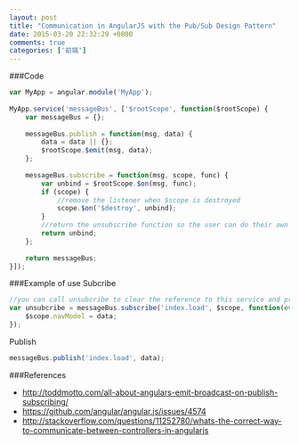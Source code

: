 ```yaml
---
layout: post
title: "Communication in AngularJS with the Pub/Sub Design Pattern"
date: 2015-03-20 22:32:29 +0800
comments: true
categories: ['前端']
---
```

###Code
```javascript
var MyApp = angular.module('MyApp');
 
MyApp.service('messageBus', ['$rootScope', function($rootScope) {
    var messageBus = {};
 
    messageBus.publish = function(msg, data) {
        data = data || {};
        $rootScope.$emit(msg, data);
    };
 
    messageBus.subscribe = function(msg, scope, func) {
        var unbind = $rootScope.$on(msg, func);
        if (scope) {
            //remove the listener when $scope is destroyed
            scope.$on('$destroy', unbind);
        }
        //return the unsubscribe function so the user can do their own memory management
        return unbind;
    };
 
    return messageBus;
}]);
```

###Example of use
Subcribe
```javascript
//you can call unsubcribe to clear the reference to this service and prevent memory leaks
var unsubcribe = messageBus.subscribe('index.load', $scope, function(event, data) {
    $scope.navModel = data;
});
```

Publish
```javascript
messageBus.publish('index.load', data);
```


###References
* http://toddmotto.com/all-about-angulars-emit-broadcast-on-publish-subscribing/
* https://github.com/angular/angular.js/issues/4574
* http://stackoverflow.com/questions/11252780/whats-the-correct-way-to-communicate-between-controllers-in-angularjs